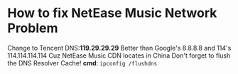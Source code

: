 # How to fix NetEase Music Network Problem
Change to Tencent DNS:**119.29.29.29**
Better than Google's 8.8.8.8 and 114's 114.114.114.114
Cuz NetEase Music CDN locates in China
Don't forget to flush the DNS Resolver Cache!
**cmd**: ``` ipconfig /flushdns ```
